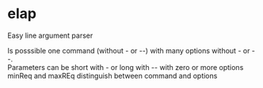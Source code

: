 # elap
Easy line argument parser

Is posssible one command (without - or --) with many options without - or --. <br>
Parameters can be short with - or long with -- with zero or more options<br>
minReq and maxREq distinguish between command and options<br>
